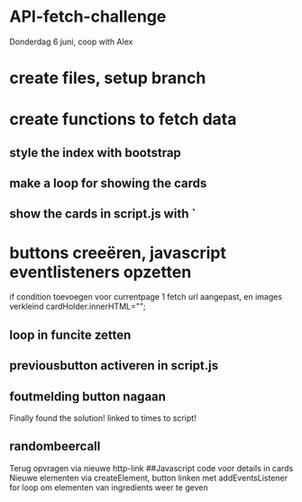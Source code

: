 # API-fetch-challenge
Donderdag 6 juni, coop with Alex 
# create files, setup branch
# create functions to fetch data
## style the index with bootstrap
## make a loop for showing the cards
## show the cards in script.js with `
# buttons creeëren, javascript eventlisteners opzetten
if condition toevoegen voor currentpage  1
fetch url aangepast, en 
images verkleind
 cardHolder.innerHTML="";
 ## loop in funcite zetten
 ## previousbutton activeren in script.js
 ## foutmelding button nagaan
 Finally found the solution! linked to times to script!
 ## randombeercall
 Terug opvragen via nieuwe http-link
 ##Javascript code voor details in cards
 Nieuwe elementen via createElement, button linken met addEventsListener 
for loop om elementen van ingredients weer te geven

 